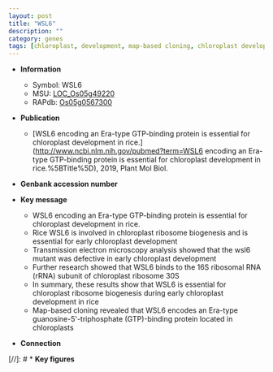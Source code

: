 ```yaml
---
layout: post
title: "WSL6"
description: ""
category: genes
tags: [chloroplast, development, map-based cloning, chloroplast development]
---
```


* **Information**  
    + Symbol: WSL6  
    + MSU: [LOC_Os05g49220](http://rice.plantbiology.msu.edu/cgi-bin/ORF_infopage.cgi?orf=LOC_Os05g49220)  
    + RAPdb: [Os05g0567300](http://rapdb.dna.affrc.go.jp/viewer/gbrowse_details/irgsp1?name=Os05g0567300)  

* **Publication**  
    + [WSL6 encoding an Era-type GTP-binding protein is essential for chloroplast development in rice.](http://www.ncbi.nlm.nih.gov/pubmed?term=WSL6 encoding an Era-type GTP-binding protein is essential for chloroplast development in rice.%5BTitle%5D), 2019, Plant Mol Biol.

* **Genbank accession number**  

* **Key message**  
    + WSL6 encoding an Era-type GTP-binding protein is essential for chloroplast development in rice.
    + Rice WSL6 is involved in chloroplast ribosome biogenesis and is essential for early chloroplast development
    + Transmission electron microscopy analysis showed that the wsl6 mutant was defective in early chloroplast development
    + Further research showed that WSL6 binds to the 16S ribosomal RNA (rRNA) subunit of chloroplast ribosome 30S
    + In summary, these results show that WSL6 is essential for chloroplast ribosome biogenesis during early chloroplast development in rice
    + Map-based cloning revealed that WSL6 encodes an Era-type guanosine-5'-triphosphate (GTP)-binding protein located in chloroplasts

* **Connection**  

[//]: # * **Key figures**  


